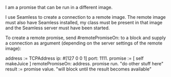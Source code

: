 I am a promise that can be run in a different image.

I use Seamless to create a connection to a remote image. The remote image must also have Seamless installed, my class must be present in that image and the Seamless server must have been started.

To create a remote promise, send #remotePromiseOn: to a block and supply a connection as argument (depending on the server settings of the remote image):

address := TCPAddress ip: #[127 0 0 1] port: 1111.
promise := [ self makeJuice ] remotePromiseOn: address.
promise run.
"do other stuff here"
result := promise value. "will block until the result becomes available"
